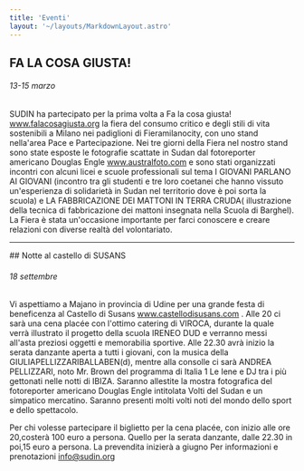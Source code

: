 ```yaml
---
title: 'Eventi'
layout: '~/layouts/MarkdownLayout.astro'
---
```


## FA LA COSA GIUSTA!

###### 13-15 marzo

SUDIN ha partecipato per la prima volta a Fa la cosa giusta! www.falacosagiusta.org la fiera del consumo critico e degli stili di vita sostenibili a Milano nei padiglioni di Fieramilanocity, con uno stand nella'area Pace e Partecipazione.
Nei tre giorni della Fiera nel nostro stand sono state esposte le fotografie scattate in Sudan dal fotoreporter americano Douglas Engle www.australfoto.com e sono stati organizzati incontri con alcuni licei e scuole professionali sul tema I GIOVANI PARLANO AI GIOVANI (incontro tra gli studenti e tre loro coetanei che hanno vissuto un'esperienza di solidarietà in Sudan nel territorio dove è poi sorta la scuola) e LA FABBRICAZIONE DEI MATTONI IN TERRA CRUDA( illustrazione della tecnica di fabbricazione dei mattoni insegnata nella Scuola di Barghel). La Fiera è stata un'occasione importante per farci conoscere e creare relazioni con diverse realtà del volontariato.

---

## Notte al castello di SUSANS

###### 18 settembre

Vi aspettiamo a Majano in provincia di Udine per una grande festa di beneficenza al Castello di Susans www.castellodisusans.com .
Alle 20 ci sarà una cena placée con l'ottimo catering di VIROCA, durante la quale verrà illustrato il progetto della scuola IRENEO DUD e verranno messi all'asta preziosi oggetti e memorabilia sportive.
Alle 22.30 avrà inizio la serata danzante aperta a tutti i giovani, con la musica della GIULIAPELLIZZARIBALLABEN(d), mentre alla consolle ci sarà ANDREA PELLIZZARI, noto Mr. Brown del programma di Italia 1 Le Iene e DJ tra i più gettonati nelle notti di IBIZA.
Saranno allestite la mostra fotografica del fotoreporter americano Douglas Engle intitolata Volti del Sudan e un simpatico mercatino.
Saranno presenti molti volti noti del mondo dello sport e dello spettacolo.

Per chi volesse partecipare il biglietto per la cena placée, con inizio alle ore 20,costerà 100 euro a persona.
Quello per la serata danzante, dalle 22.30 in poi,15 euro a persona.
La prevendita inizierà a giugno
Per informazioni e prenotazioni info@sudin.org
